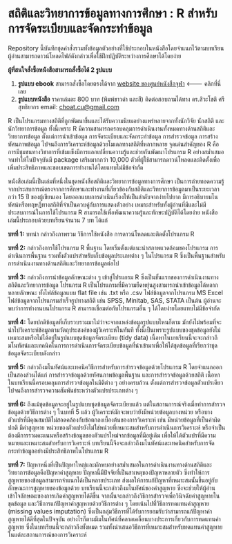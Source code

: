 # สถิติและวิทยาการข้อมูลทางการศึกษา : R สำหรับการจัดระเบียบและจัดกระทำข้อมูล

Repository นี้บันทึกชุดคำสั่งรวมทั้งข้อมูลตัวอย่างที่ใช้ประกอบในหนังสือโดยจำแนกไว้ตามบทเรียน ผู้อ่านสามารถดาวน์โหลดไฟล์ดังกล่าวเพื่อใช้ฝึกปฏิบัติระหว่างการศึกษาได้โดยง่าย


**ผู้ที่สนใจสั่งซื้อหนังสือสามารถสั่งซื้อได้ 2 รูปแบบ**

1. **รูปแบบ ebook** สามารถสั่งซื้อโดยตรงได้จาก [website ของศูนย์หนังสือจุฬา](https://www.chulabook.com/th/home) <--- คลิกที่นี่เลย
2. **รูปแบบหนังสือ** ราคาเล่มละ 800 บาท (พิมพ์ขาวดำ และสี) ติดต่อสอบถามได้ทาง ดร.สิวะโชติ ศรีสุทธิยากร email: choat.cu@gmail.com


R เป็นโปรแกรมทางสถิติที่ถูกพัฒนาขึ้นและได้รับความนิยมอย่างแพร่หลายจากทั้งนักวิจัย นักสถิติ และนักวิทยาการข้อมูล ทั้งนี้เพราะ R มีความสามารถครอบคลุมการดำเนินงานทั้งหมดทางด้านสถิติและวิทยาการข้อมูล ตั้งแต่การนำเข้าข้อมูล การจัดระเบียบและจัดกระทำข้อมูล การสำรวจข้อมูล การสร้างทัศนภาพข้อมูล ไปจนถึงการวิเคราะห์ข้อมูลด้วยโมเดลทางสถิติที่หลากหลาย จุดเด่นสำคัญของ R คือการมีชุมชนทางวิชาการที่เข้มแข็งมีการแลกเปลี่ยนความรู้และช่วยกันพัฒนาโปรแกรม R อย่างสม่ำเสมอ จนทำให้ในปัจจุบันมี package เสริมมากกว่า 10,000 ตัวที่ผู้ใช้สามารถดาวน์โหลดและติดตั้งเพื่อเพิ่มประสิทธิภาพและขอบเขตการทำงานได้โดยแทบไม่มีข้อจำกัด 

หนังสือเล่มนี้เป็นเล่มที่หนึ่งในชุดหนังสือสถิติและวิทยาการข้อมูลทางการศึกษา เป็นการถ่ายทอดความรู้จากประสบการณ์ตรงจากการศึกษาและทำงานที่เกี่ยวข้องกับสถิติและวิทยาการข้อมูลมาเป็นระยะเวลากว่า 15 ปี ของผู้เขียนเอง โดยออกแบบการดำเนินเรื่องให้เป็นลำดับจากง่ายไปยาก มีการอธิบายมโนทัศน์หรือทฤษฎีทางสถิติที่จำเป็นควบคู่กับการแสดงตัวอย่าง เหมาะสำหรับทั้งผู้อ่านที่มีและไม่มีประสบการณ์ในการใช้โปรแกรม R สามารถใช้เพื่อพัฒนาความรู้และทักษะปฏิบัติได้โดยง่าย หนังสือเล่มนี้ประกอบด้วยบทเรียนจำนวน 7 บท ได้แก่

**บทที่ 1:** บทนำ กล่าวถึงภาพรวม วิธีการใช้หนังสือ การดาวน์โหลดและติดตั้งโปรแกรม R 

**บทที่ 2:** กล่าวถึงการใช้โปรแกรม R พื้นฐาน โดยเริ่มตั้งแต่แนะนำสภาพแวดล้อมของโปรแกรม การดำเนินการพื้นฐาน รวมทั้งตัวแปรสำหรับเก็บข้อมูลประเภทต่าง ๆ ในโปรแกรม R ซึ่งเป็นพื้นฐานสำหรับการดำเนินงานทางด้านสถิติและวิทยาการข้อมูลต่อไป

**บทที่ 3:** กล่าวถึงการนำข้อมูลลักษณะต่าง ๆ เข้าสู่โปรแกรม R ซึ่งเป็นขั้นแรกของการดำเนินงานทางสถิติและวิทยาการข้อมูล โปรแกรม R เป็นโปรแกรมที่มีความยืดหยุ่นสูงสามารถนำเข้าข้อมูลได้หลากหลายลักษณะ ทั้งไฟล์ข้อมูลแบบ flat file เช่น .txt หรือ .csv ไฟล์ข้อมูลจากโปรแกรม MS Excel ไฟล์ข้อมูลจากโปรแกรมสำเร็จรูปทางสถิติ เช่น SPSS, Minitab, SAS, STATA เป็นต้น ผู้อ่านจะพบว่าการทำงานบนโปรแกรม R สามารถเชื่อมต่อกับโปรแกรมอื่น ๆ ได้โดยง่ายโดยแทบไม่มีข้อจำกัด

**บทที่ 4:** โดยปกติข้อมูลที่เก็บรวบรวมมาไม่ว่าจะจากแหล่งข้อมูลรูปแบบไหนก็ตาม มักยังไม่พร้อมที่จะนำไปวิเคราะห์ข้อมูลตามวัตถุประสงค์ของผู้วิเคราะห์ในทันที ทั้งนี้เป็นเพราะรูปแบบของชุดข้อมูลยังไม่เหมาะสมหรือไม่ได้อยู่ในรูปแบบชุดข้อมูลจัดระเบียบ (tidy data) เนื้อหาในบทเรียนนี้จะจะกล่าวถึมโนทัศน์และเทคนิคในการการดำเนินการจัดระเบียบข้อมูลที่นำเข้ามาเพื่อให้ได้ชุดข้อมูลที่เรียกว่าชุดข้อมูลจัดระเบียบดังกล่าว 

**บทที่ 5:** กล่าวถึงมโนทัศน์และเทคนิควิธีการสำหรับการสำรวจข้อมูลด้วยโปรแกรม R โดยจำแนกออกเป็นสองส่วนได้แก่ การสำรวจข้อมูลด้วยทัศนภาพข้อมูลพื้นฐาน และการสำรวจข้อมูลด้วยสถิติ เนื้อหาในบทเรียนนี้ครอบคลุมการสำรวจข้อมูลในมิติต่าง ๆ อย่างครบถ้วน ตั้งแต่การสำรวจข้อมูลตัวแปรเดียวไปจนถึงการสำรวจความสัมพันธ์ระหว่างตัวแปรประเภทต่าง ๆ 

**บทที่ 6:** ถึงแม้ชุดข้อมูลจะอยู่ในรูปแบบชุดข้อมูลจัดระเบียบแล้ว แต่ในสถานการณ์จริงเมื่อทำการสำรวจข้อมูลด้วยวิธีการต่าง ๆ ในบทที่ 5 แล้ว ผู้วิเคราะห์มักจะพบว่ายังมีหน่วยข้อมูลบางหน่วย หรือบางตัวแปรที่มีคุณสมบัติไม่สอดคล้องกับข้อตกลงเบื้องต้นของการวิเคราะห์ เช่น มีหน่วยข้อมูลที่เป็นค่าผิดปกติ มีค่าสูญหาย หน่วยของตัวแปรยังไม่ใช่หน่วยที่เหมาะสมสำหรับการดำเนินการวิเคราะห์ หรือจำเป็นต้องมีการรวมคะแนนหรือสร้างข้อมูลของตัวแปรใหม่จากข้อมูลที่มีอยู่เดิม เพื่อให้ได้ตัวแปรที่มีความหมายและเหมาะสมสำหรับการวิเคราะห์ บทเรียนนี้จึงจะกล่าวถึงมโนทัศน์และเทคนิคสำหรับการจัดกระทำข้อมูลอย่างมีประสิทธิภาพในโปรแกรม R 

**บทที่ 7:** ปัญหาหนึ่งที่เป็นปัญหาใหญ่และมักพบอย่างสม่ำเสมอในการดำเนินงานทางด้านสถิติและวิทยาการข้อมูลคือปัญหาค่าสูญหาย ปัญหานี้มีปัจจัยที่เป็นสาเหตุของปัญหาหลายตัว ซึ่งทำให้การสูญหายของข้อมูลสามารถจำแนกได้เป็นหลายประเภท ส่งผลให้การแก้ปัญหาที่เหมาะสมนั้นขึ้นอยู่กับลักษณะการสูญหายของข้อมูลด้วย บทเรียนนี้จะกล่าวถึงมโนทัศน์ของค่าสูญหาย ซึ่งจะช่วยให้ผู้อ่านเข้าใจลักษณะของการเกิดค่าสูญหายได้ดีขึ้น จากนั้นจะกล่าวถึงวิธีการสำรวจเพื่อวินิจฉัยค่าสูญหายในชุดข้อมูล และวิธีการแก้ปัญหาค่าสูญหายด้วยวิธีการต่าง ๆ โดยเน้นไปที่วิธีการทดแทนค่าสูญหาย (missing values imputation) ซึ่งเป็นกลุ่มวิธีการที่ได้รับการยอมรับว่าสามารถแก้ปัญหาค่าสูญหายได้ดีที่สุดในปัจจุบัน อย่างไรก็ตามมีมโนทัศน์ที่คลาดเคลื่อนบางประการเกี่ยวกับการทดแทนค่าสูญหาย ซึ่งในบทเรียนนี้จะกล่าวถึงทั้งหมด รวมทั้งนำเสนอวิธีการที่เหมาะสมสำหรับทดแทนค่าสูญหายในแต่ละสถานการณ์ของการวิเคราะห์



